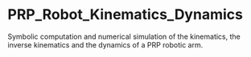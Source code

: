 # PRP_Robot_Kinematics_Dynamics
Symbolic computation and numerical simulation of the kinematics, the inverse kinematics and the dynamics of a PRP robotic arm.
